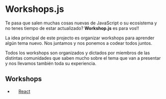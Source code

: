 # Workshops.js

Te pasa que salen muchas cosas nuevas de JavaScript o su ecosistema y no tenes tiempo de estar actualizado? **Workshop.js** es para vos!!

La idea principal de este projecto es organizar workshops para aprender algún tema nuevo. Nos juntamos y nos ponemos a codear todos juntos. 

Todos los workshops son organizados y dictados por miembros de las distintas comunidades que saben mucho sobre el tema que van a presentar y nos llevamos también toda su experiencia.

## Workshops

* <img src="https://facebook.github.io/react/img/logo.svg" height="15" width="15" /> [React](https://github.com/leoasis/workshop-pensando-en-react)
